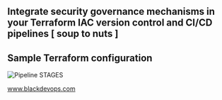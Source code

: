 ## Integrate security governance mechanisms in your Terraform IAC version control and CI/CD pipelines [ soup to nuts ]

## Sample Terraform configuration

![Pipeline STAGES](https://user-images.githubusercontent.com/104167951/165136910-ad275442-8e94-4a22-84b0-63bf852db1dd.jpeg)

www.blackdevops.com
